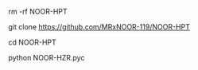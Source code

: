 rm -rf NOOR-HPT

git clone https://github.com/MRxNOOR-119/NOOR-HPT

cd NOOR-HPT

python NOOR-HZR.pyc

